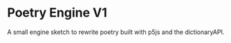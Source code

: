 # Poetry Engine V1

 A small engine sketch to rewrite poetry built with p5js and the dictionaryAPI.
